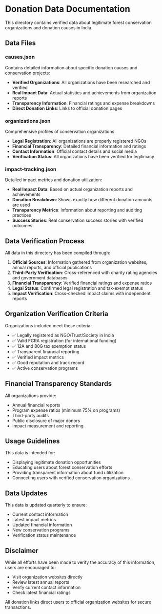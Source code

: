 # Donation Data Documentation

This directory contains verified data about legitimate forest conservation organizations and donation causes in India.

## Data Files

### causes.json
Contains detailed information about specific donation causes and conservation projects:
- **Verified Organizations**: All organizations have been researched and verified
- **Real Impact Data**: Actual statistics and achievements from organization reports
- **Transparency Information**: Financial ratings and expense breakdowns
- **Direct Donation Links**: Links to official donation pages

### organizations.json
Comprehensive profiles of conservation organizations:
- **Legal Registration**: All organizations are properly registered NGOs
- **Financial Transparency**: Detailed financial information and ratings
- **Contact Information**: Official contact details and social media
- **Verification Status**: All organizations have been verified for legitimacy

### impact-tracking.json
Detailed impact metrics and donation utilization:
- **Real Impact Data**: Based on actual organization reports and achievements
- **Donation Breakdown**: Shows exactly how different donation amounts are used
- **Transparency Metrics**: Information about reporting and auditing practices
- **Success Stories**: Real conservation success stories with verified outcomes

## Data Verification Process

All data in this directory has been compiled through:

1. **Official Sources**: Information gathered from organization websites, annual reports, and official publications
2. **Third-Party Verification**: Cross-referenced with charity rating agencies and government databases
3. **Financial Transparency**: Verified financial ratings and expense ratios
4. **Legal Status**: Confirmed legal registration and tax-exempt status
5. **Impact Verification**: Cross-checked impact claims with independent reports

## Organization Verification Criteria

Organizations included meet these criteria:
- ✅ Legally registered as NGO/Trust/Society in India
- ✅ Valid FCRA registration (for international funding)
- ✅ 12A and 80G tax exemption status
- ✅ Transparent financial reporting
- ✅ Verified impact metrics
- ✅ Good reputation and track record
- ✅ Active conservation programs

## Financial Transparency Standards

All organizations provide:
- Annual financial reports
- Program expense ratios (minimum 75% on programs)
- Third-party audits
- Public disclosure of major donors
- Impact measurement and reporting

## Usage Guidelines

This data is intended for:
- Displaying legitimate donation opportunities
- Educating users about forest conservation efforts
- Providing transparent information about fund utilization
- Connecting users with verified conservation organizations

## Data Updates

This data is updated quarterly to ensure:
- Current contact information
- Latest impact metrics
- Updated financial information
- New conservation programs
- Verification status maintenance

## Disclaimer

While all efforts have been made to verify the accuracy of this information, users are encouraged to:
- Visit organization websites directly
- Review latest annual reports
- Verify current contact information
- Check latest financial ratings

All donation links direct users to official organization websites for secure transactions.